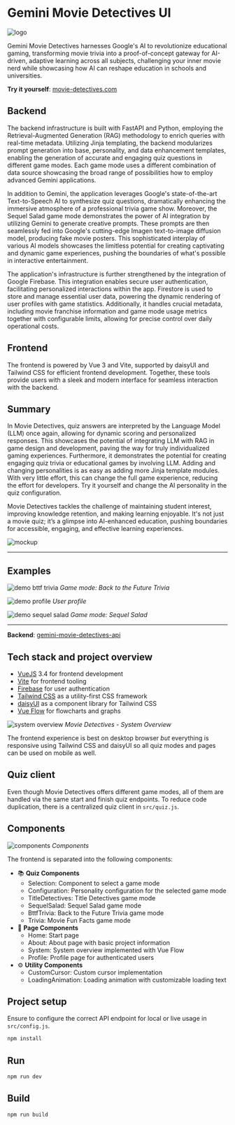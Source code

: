 # Gemini Movie Detectives UI

![logo](doc/logo.png)

Gemini Movie Detectives harnesses Google's AI to revolutionize educational gaming, transforming movie trivia
into a proof-of-concept gateway for AI-driven, adaptive learning across all subjects, challenging your inner
movie nerd while showcasing how AI can reshape education in schools and universities.

**Try it yourself**: [movie-detectives.com](https://movie-detectives.com/)

## Backend

The backend infrastructure is built with FastAPI and Python, employing the Retrieval-Augmented Generation (RAG)
methodology to enrich queries with real-time metadata. Utilizing Jinja templating, the backend modularizes
prompt generation into base, personality, and data enhancement templates, enabling the generation of accurate
and engaging quiz questions in different game modes. Each game mode uses a different combination of data source
showcasing the broad range of possibilities how to employ advanced Gemini applications.

In addition to Gemini, the application leverages Google's state-of-the-art Text-to-Speech AI to synthesize quiz
questions, dramatically enhancing the immersive atmosphere of a professional trivia game show. Moreover, the
Sequel Salad game mode demonstrates the power of AI integration by utilizing Gemini to generate creative prompts.
These prompts are then seamlessly fed into Google's cutting-edge Imagen text-to-image diffusion model, producing
fake movie posters. This sophisticated interplay of various AI models showcases the limitless potential for
creating captivating and dynamic game experiences, pushing the boundaries of what's possible in interactive
entertainment.

The application's infrastructure is further strengthened by the integration of Google Firebase. This integration
enables secure user authentication, facilitating personalized interactions within the app. Firestore is used to
store and manage essential user data, powering the dynamic rendering of user profiles with game statistics.
Additionally, it handles crucial metadata, including movie franchise information and game mode usage metrics
together with configurable limits, allowing for precise control over daily operational costs.

## Frontend

The frontend is powered by Vue 3 and Vite, supported by daisyUI and Tailwind CSS for efficient frontend
development. Together, these tools provide users with a sleek and modern interface for seamless interaction
with the backend.

## Summary

In Movie Detectives, quiz answers are interpreted by the Language Model (LLM) once again, allowing for dynamic
scoring and personalized responses. This showcases the potential of integrating LLM with RAG in game design and
development, paving the way for truly individualized gaming experiences. Furthermore, it demonstrates the
potential for creating engaging quiz trivia or educational games by involving LLM. Adding and changing personalities
is as easy as adding more Jinja template modules. With very little effort, this can change the full game experience,
reducing the effort for developers. Try it yourself and change the AI personality in the quiz configuration.

Movie Detectives tackles the challenge of maintaining student interest, improving knowledge retention, and making
learning enjoyable. It's not just a movie quiz; it’s a glimpse into AI-enhanced education, pushing boundaries
for accessible, engaging, and effective learning experiences.

![mockup](doc/mockup.png)

---

## Examples

![demo bttf trivia](doc/demo-bttf-trivia.png)
*Game mode: Back to the Future Trivia*

![demo profile](doc/demo-profile.png)
*User profile*

![demo sequel salad](doc/demo-sequel-salad.png)
*Game mode: Sequel Salad*

---

**Backend**: [gemini-movie-detectives-api](https://github.com/vojay-dev/gemini-movie-detectives-api)

## Tech stack and project overview

- [VueJS](https://vuejs.org/) 3.4 for frontend development
- [Vite](https://vitejs.dev/) for frontend tooling
- [Firebase](https://firebase.google.com/) for user authentication
- [Tailwind CSS](https://tailwindcss.com/) as a utility-first CSS framework
- [daisyUI](https://daisyui.com/) as a component library for Tailwind CSS
- [Vue Flow](https://vueflow.dev/) for flowcharts and graphs 

![system overview](doc/architecture.png)
*Movie Detectives - System Overview*

The frontend experience is best on desktop browser *but* everything is responsive using Tailwind CSS and daisyUI so
all quiz modes and pages can be used on mobile as well.

## Quiz client

Even though Movie Detectives offers different game modes, all of them are handled via the same start and finish quiz
endpoints. To reduce code duplication, there is a centralized quiz client in `src/quiz.js`.

## Components

![components](doc/frontend-components.png)
*Components*

The frontend is separated into the following components:

- 📚 **Quiz Components**
  - Selection: Component to select a game mode
  - Configuration: Personality configuration for the selected game mode
  - TitleDetectives: Title Detectives game mode
  - SequelSalad: Sequel Salad game mode
  - BttfTrivia: Back to the Future Trivia game mode
  - Trivia: Movie Fun Facts game mode
- 📄 **Page Components**
  - Home: Start page
  - About: About page with basic project information
  - System: System overview implemented with Vue Flow
  - Profile: Profile page for authenticated users
- ⚙️ **Utility Components**
  - CustomCursor: Custom cursor implementation
  - LoadingAnimation: Loading animation with customizable loading text

## Project setup

Ensure to configure the correct API endpoint for local or live usage in `src/config.js`.

```sh
npm install
```

## Run

```sh
npm run dev
```

## Build

```sh
npm run build
```

